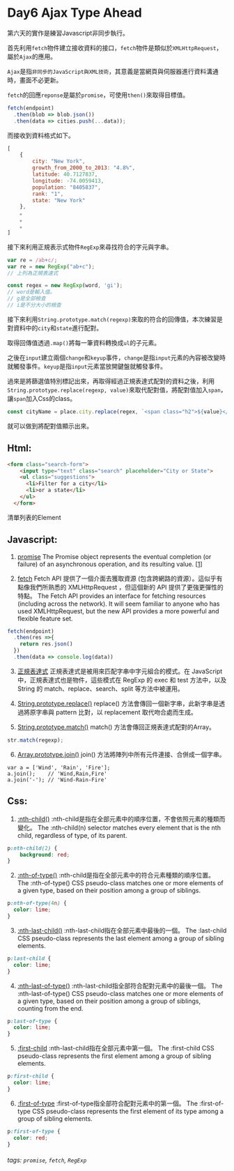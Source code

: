 # Day6 Ajax Type Ahead

第六天的實作是練習Javascript非同步執行。

首先利用`fetch`物件建立接收資料的接口，`fetch`物件是類似於`XMLHttpRequest`，屬於`Ajax`的應用。

`Ajax`是指`非同步的JavaScript與XML技術`，其意義是當網頁與伺服器進行資料溝通時，畫面不必更新。

`fetch`的回應`reponse`是屬於`promise`，可使用`then()`來取得目標值。

```javascript
fetch(endpoint)
  .then(blob => blob.json())
  .then(data => cities.push(...data));
```
而接收到資料格式如下。

```javascript
[
    {
        city: "New York",
        growth_from_2000_to_2013: "4.8%",
        latitude: 40.7127837,
        longitude: -74.0059413,
        population: "8405837",
        rank: "1",
        state: "New York"
    },
    。
    。
    。
]
```

接下來利用正規表示式物件`RegExp`來尋找符合的字元與字串。

```javascript
var re = /ab+c/;
var re = new RegExp("ab+c");
// 上列為正規表達式

const regex = new RegExp(word, 'gi');
// word是輸入值。
// g是全部檢查
// i是不分大小的檢查
```

接下來利用`String.prototype.match(regexp)`來取的符合的回傳值，本次練習是對資料中的`city`和`state`進行配對。

取得回傳值透過`.map()`將每一筆資料轉換成`ul`的子元素。

之後在`input`建立兩個`change`和`keyup`事件，`change`是指`input`元素的內容被改變時就觸發事件。`keyup`是指`input`元素當放開鍵盤就觸發事件。

過來是將篩選值特別標記出來，再取得經過正規表達式配對的資料之後，利用`String.prototype.replace(regexp, value)`來取代配對值，將配對值加入`span`，讓`span`加入Css的class。

```javascript
const cityName = place.city.replace(regex, `<span class="h2">${value}</span>`)
```
就可以做到將配對值顯示出來。

## Html:

```html
<form class="search-form">
    <input type="text" class="search" placeholder="City or State">
    <ul class="suggestions">
      <li>Filter for a city</li>
      <li>or a state</li>
    </ul>
  </form>
```
 清單列表的Element
 
## Javascript:

1. [promise](https://developer.mozilla.org/en-US/docs/Web/JavaScript/Reference/Global_Objects/Promise) 
   The Promise object represents the eventual completion (or failure) of an asynchronous operation, and its resulting value. [[1](https://www.gitbook.com/book/eyesofkids/javascript-start-es6-promise/details)]

2. [fetch](https://developer.mozilla.org/en-US/docs/Web/API/Fetch_API) 
   Fetch API 提供了一個介面去獲取資源 (包含跨網路的資源）。這似乎有點像我們所熟悉的 XMLHttpRequest ，但這個新的 API 提供了更強更彈性的特點。
   The Fetch API provides an interface for fetching resources (including across the network). It will seem familiar to anyone who has used XMLHttpRequest, but the new API provides a more powerful and flexible feature set. 

```javascript
fetch(endpoint)
  .then(res =>{
    return res.json()
  })
  .then(data => console.log(data))
```

3. [正規表達式](https://developer.mozilla.org/zh-TW/docs/Web/JavaScript/Guide/Regular_Expressions) 
   正規表達式是被用來匹配字串中字元組合的模式。在 JavaScript 中，正規表達式也是物件，這些模式在 RegExp 的 exec 和 test 方法中，以及 String 的 match、replace、search、split 等方法中被運用。 

4. [String.prototype.replace()](https://developer.mozilla.org/zh-TW/docs/Web/JavaScript/Reference/Global_Objects/String/replace) 
   replace() 方法會傳回一個新字串，此新字串是透過將原字串與 pattern 比對，以 replacement 取代吻合處而生成。 

5. [String.prototype.match()](https://developer.mozilla.org/zh-CN/docs/Web/JavaScript/Reference/Global_Objects/String/match) 
   match() 方法會傳回正規表達式配對的Array。 

```javascript
str.match(regexp);
```

6. [Array.prototype.join()](https://developer.mozilla.org/zh-TW/docs/Web/JavaScript/Reference/Global_Objects/Array/join) 
   join() 方法將陣列中所有元件連接、合併成一個字串。 

```js=
var a = ['Wind', 'Rain', 'Fire'];
a.join();    // 'Wind,Rain,Fire'
a.join('-'); // 'Wind-Rain-Fire'
```

## Css:


1. [:nth-child()](https://developer.mozilla.org/zh-TW/docs/Web/CSS/:nth-child)
   :nth-child是指在全部元素中的順序位置，不會依照元素的種類而變化。
   The :nth-child(n) selector matches every element that is the nth child, regardless of type, of its parent.

```css
p:nth-child(2) {
    background: red;
}
```

2. [:nth-of-type()](https://developer.mozilla.org/en-US/docs/Web/CSS/:nth-of-type)
   :nth-child是指在全部元素中的符合元素種類的順序位置。
   The :nth-of-type() CSS pseudo-class matches one or more elements of a given type, based on their position among a group of siblings.
   
```css
p:nth-of-type(4n) {
  color: lime;
}
```

3. [:nth-last-child()](https://developer.mozilla.org/en-US/docs/Web/CSS/:last-child)
   :nth-last-child指在全部元素中最後的一個。
   The :last-child CSS pseudo-class represents the last element among a group of sibling elements.
   
```css
p:last-child {
  color: lime;
}
```    
   
4. [:nth-last-of-type()](https://developer.mozilla.org/en-US/docs/Web/CSS/:nth-last-of-type)
   :nth-last-child指全部符合配對元素中的最後一個。
   The :nth-last-of-type() CSS pseudo-class matches one or more elements of a given type, based on their position among a group of siblings, counting from the end.
   
```css
p:last-of-type {
  color: lime;
}
```  
   
5. [:first-child](https://developer.mozilla.org/en-US/docs/Web/CSS/:first-child)
   :nth-last-child指在全部元素中第一個。
   The :first-child CSS pseudo-class represents the first element among a group of sibling elements.
   
```css
p:first-child {
  color: lime;
}
```    
   
6. [:first-of-type](https://developer.mozilla.org/en-US/docs/Web/CSS/:first-of-type)
   :first-of-type指全部符合配對元素中的第一個。
   The :first-of-type CSS pseudo-class represents the first element of its type among a group of sibling elements.
   
```css
p:first-of-type {
  color: red;
}
```  
   
###### tags: `promise`, `fetch`, `RegExp`